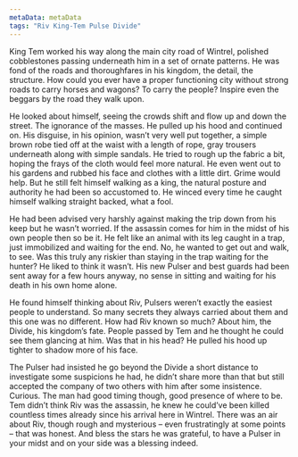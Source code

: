 ```yaml
---
metaData: metaData
tags: "Riv King-Tem Pulse Divide"
---
```


King Tem worked his way along the main city road of Wintrel, polished cobblestones passing underneath him in a set of ornate patterns. He was fond of the roads and thoroughfares in his kingdom, the detail, the structure. How could you ever have a proper functioning city without strong roads to carry horses and wagons? To carry the people? Inspire even the beggars by the road they walk upon. 

He looked about himself, seeing the crowds shift and flow up and down the street. The ignorance of the masses. He pulled up his hood and continued on. His disguise, in his opinion, wasn’t very well put together, a simple brown robe tied off at the waist with a length of rope, gray trousers underneath along with simple sandals. He tried to rough up the fabric a bit, hoping the frays of the cloth would feel more natural. He even went out to his gardens and rubbed his face and clothes with a little dirt. Grime would help. But he still felt himself walking as a king, the natural posture and authority he had been so accustomed to. He winced every time he caught himself walking straight backed, what a fool. 

He had been advised very harshly against making the trip down from his keep but he wasn’t worried. If the assassin comes for him in the midst of his own people then so be it. He felt like an animal with its leg caught in a trap, just immobilized and waiting for the end. No, he wanted to get out and walk, to see. Was this truly any riskier than staying in the trap waiting for the hunter? He liked to think it wasn’t. His new Pulser and best guards had been sent away for a few hours anyway, no sense in sitting and waiting for his death in his own home alone. 

He found himself thinking about Riv, Pulsers weren’t exactly the easiest people to understand. So many secrets they always carried about them and this one was no different. How had Riv known so much? About him, the Divide, his kingdom’s fate. People passed by Tem and he thought he could see them glancing at him. Was that in his head? He pulled his hood up tighter to shadow more of his face. 

The Pulser had insisted he go beyond the Divide a short distance to investigate some suspicions he had, he didn’t share more than that but still accepted the company of two others with him after some insistence. Curious. The man had good timing though, good presence of where to be. Tem didn’t think Riv was the assassin, he knew he could’ve been killed countless times already since his arrival here in Wintrel. There was an air about Riv, though rough and mysterious – even frustratingly at some points – that was honest. And bless the stars he was grateful, to have a Pulser in your midst and on your side was a blessing indeed.